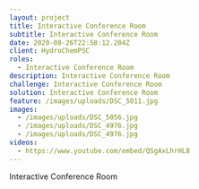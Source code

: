```yaml
---
layout: project
title: Interactive Conference Room
subtitle: Interactive Conference Room
date: 2020-08-26T22:58:12.204Z
client: HydroChemPSC
roles:
  - Interactive Conference Room
description: Interactive Conference Room
challenge: Interactive Conference Room
solution: Interactive Conference Room
feature: /images/uploads/DSC_5011.jpg
images:
  - /images/uploads/DSC_5056.jpg
  - /images/uploads/DSC_4976.jpg
  - /images/uploads/DSC_4976.jpg
videos:
  - https://www.youtube.com/embed/QSgAxLhrHL8
---
```


Interactive Conference Room

